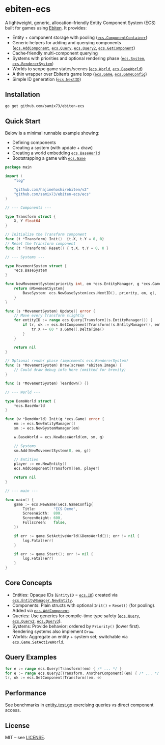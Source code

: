 # ebiten-ecs

A lightweight, generic, allocation–friendly Entity Component System (ECS) built for games using [Ebiten](https://ebitengine.org). It provides:

- Entity + component storage with pooling ([`ecs.ComponentContainer`](component.go))
- Generic helpers for adding and querying components ([`ecs.AddComponent`](entity.go), [`ecs.Query`](entity.go), [`ecs.Query2`](entity.go), [`ecs.GetComponent`](entity.go))
- Cache‑friendly multi-component querying
- Systems with priorities and optional rendering phase ([`ecs.System`](system.go), [`ecs.RendererSystem`](system.go))
- Worlds to scope game states/scenes ([`ecs.World`](world.go), [`ecs.BaseWorld`](world.go))
- A thin wrapper over Ebiten’s game loop ([`ecs.Game`](game.go), [`ecs.GameConfig`](game.go))
- Simple ID generation ([`ecs.NextID`](id.go))

## Installation

```bash
go get github.com/samix73/ebiten-ecs
```

## Quick Start

Below is a minimal runnable example showing:
- Defining components
- Creating a system (with update + draw)
- Creating a world embedding [`ecs.BaseWorld`](world.go)
- Bootstrapping a game with [`ecs.Game`](game.go)

```go
package main

import (
    "log"

    "github.com/hajimehoshi/ebiten/v2"
    "github.com/samix73/ebiten-ecs/ecs"
)

// --- Components ---

type Transform struct {
    X, Y float64
}

// Initialize the Transform component
func (t *Transform) Init()  {t.X, t.Y = 0, 0}
// Reset the Transform component
func (t *Transform) Reset() { t.X, t.Y = 0, 0 }

// --- Systems ---

type MovementSystem struct {
    *ecs.BaseSystem
}

func NewMovementSystem(priority int, em *ecs.EntityManager, g *ecs.Game) *MovementSystem {
    return &MovementSystem{
        BaseSystem: ecs.NewBaseSystem(ecs.NextID(), priority, em, g),
    }
}

func (s *MovementSystem) Update() error {
    // Move every Transform slightly
    for entityID := range ecs.Query[Transform](s.EntityManager()) {
        if tr, ok := ecs.GetComponent[Transform](s.EntityManager(), entityID); ok {
            tr.X += 60 * s.Game().DeltaTime()
        }
    }

    return nil
}

// Optional render phase (implements ecs.RendererSystem)
func (s *MovementSystem) Draw(screen *ebiten.Image) {
    // Could draw debug info here (omitted for brevity)
}

func (s *MovementSystem) Teardown() {}

// --- World ---

type DemoWorld struct {
    *ecs.BaseWorld
}

func (w *DemoWorld) Init(g *ecs.Game) error {
    em := ecs.NewEntityManager()
    sm := ecs.NewSystemManager(em)

    w.BaseWorld = ecs.NewBaseWorld(em, sm, g)

    // Systems
    sm.Add(NewMovementSystem(0, em, g))

    // Entities
    player := em.NewEntity()
    ecs.AddComponent[Transform](em, player)

    return nil
}

// --- main ---

func main() {
    game := ecs.NewGame(&ecs.GameConfig{
        Title:        "ECS Demo",
        ScreenWidth:  800,
        ScreenHeight: 600,
        Fullscreen:   false,
    })

    if err := game.SetActiveWorld(&DemoWorld{}); err != nil {
        log.Fatal(err)
    }

    if err := game.Start(); err != nil {
        log.Fatal(err)
    }
}
```

## Core Concepts

- Entities: Opaque IDs (`EntityID` = [`ecs.ID`](id.go)) created via [`ecs.EntityManager.NewEntity`](entity.go).
- Components: Plain structs with optional `Init()` + `Reset()` (for pooling). Added via [`ecs.AddComponent`](entity.go).
- Queries: Use generics for compile-time type safety ([`ecs.Query`](entity.go), [`ecs.Query2`](entity.go), [`ecs.Query3`](entity.go)).
- Systems: Provide behavior; ordered by `Priority()` (lower first). Rendering systems also implement `Draw`.
- Worlds: Aggregate an entity + system set; switchable via [`ecs.Game.SetActiveWorld`](game.go).

## Query Examples

```go
for e := range ecs.Query[Transform](em) { /* ... */ }
for e := range ecs.Query2[Transform, AnotherComponent](em) { /* ... */ }
tr, ok := ecs.GetComponent[Transform](em, e)
```

## Performance

See benchmarks in [entity_test.go](entity_test.go) exercising queries vs direct component access.

## License

MIT – see [LICENSE](LICENSE).
